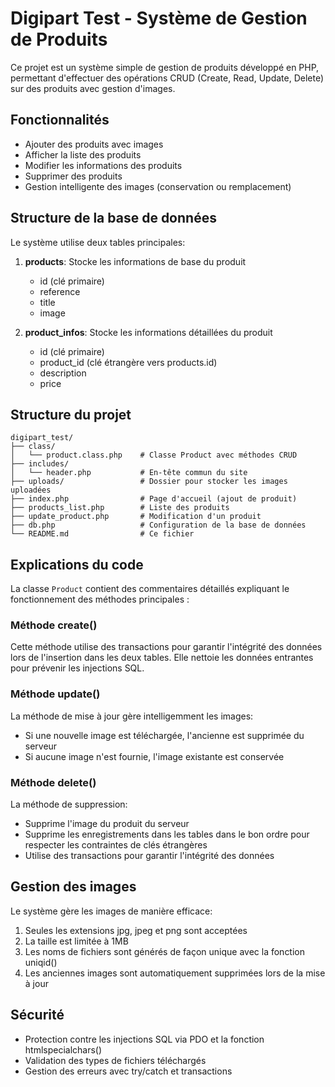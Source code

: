 # Digipart Test - Système de Gestion de Produits

Ce projet est un système simple de gestion de produits développé en PHP, permettant d'effectuer des opérations CRUD (Create, Read, Update, Delete) sur des produits avec gestion d'images.

## Fonctionnalités

- Ajouter des produits avec images
- Afficher la liste des produits
- Modifier les informations des produits
- Supprimer des produits
- Gestion intelligente des images (conservation ou remplacement)

## Structure de la base de données

Le système utilise deux tables principales:

1. **products**: Stocke les informations de base du produit
   - id (clé primaire)
   - reference
   - title
   - image

2. **product_infos**: Stocke les informations détaillées du produit
   - id (clé primaire)
   - product_id (clé étrangère vers products.id)
   - description
   - price

## Structure du projet

```
digipart_test/
├── class/
│   └── product.class.php    # Classe Product avec méthodes CRUD
├── includes/
│   └── header.php           # En-tête commun du site
├── uploads/                 # Dossier pour stocker les images uploadées
├── index.php                # Page d'accueil (ajout de produit)
├── products_list.php        # Liste des produits
├── update_product.php       # Modification d'un produit
├── db.php                   # Configuration de la base de données
└── README.md                # Ce fichier
```

## Explications du code

La classe `Product` contient des commentaires détaillés expliquant le fonctionnement des méthodes principales :

### Méthode create()

Cette méthode utilise des transactions pour garantir l'intégrité des données lors de l'insertion dans les deux tables. Elle nettoie les données entrantes pour prévenir les injections SQL.

### Méthode update()

La méthode de mise à jour gère intelligemment les images:
- Si une nouvelle image est téléchargée, l'ancienne est supprimée du serveur
- Si aucune image n'est fournie, l'image existante est conservée

### Méthode delete()

La méthode de suppression:
- Supprime l'image du produit du serveur
- Supprime les enregistrements dans les tables dans le bon ordre pour respecter les contraintes de clés étrangères
- Utilise des transactions pour garantir l'intégrité des données

## Gestion des images

Le système gère les images de manière efficace:
1. Seules les extensions jpg, jpeg et png sont acceptées
2. La taille est limitée à 1MB
3. Les noms de fichiers sont générés de façon unique avec la fonction uniqid()
4. Les anciennes images sont automatiquement supprimées lors de la mise à jour

## Sécurité

- Protection contre les injections SQL via PDO et la fonction htmlspecialchars()
- Validation des types de fichiers téléchargés
- Gestion des erreurs avec try/catch et transactions
